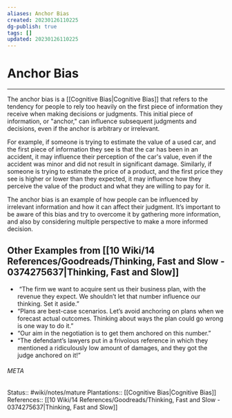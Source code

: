 ```yaml
---
aliases: Anchor Bias
created: 20230126110225
dg-publish: true
tags: []
updated: 20230126110225
---
```

# Anchor Bias
---
The anchor bias is a [[Cognitive Bias\|Cognitive Bias]] that refers to the tendency for people to rely too heavily on the first piece of information they receive when making decisions or judgments. This initial piece of information, or "anchor," can influence subsequent judgments and decisions, even if the anchor is arbitrary or irrelevant.

For example, if someone is trying to estimate the value of a used car, and the first piece of information they see is that the car has been in an accident, it may influence their perception of the car's value, even if the accident was minor and did not result in significant damage. Similarly, if someone is trying to estimate the price of a product, and the first price they see is higher or lower than they expected, it may influence how they perceive the value of the product and what they are willing to pay for it.

The anchor bias is an example of how people can be influenced by irrelevant information and how it can affect their judgment. It’s important to be aware of this bias and try to overcome it by gathering more information, and also by considering multiple perspective to make a more informed decision.

## Other Examples from [[10 Wiki/14 References/Goodreads/Thinking, Fast and Slow - 0374275637\|Thinking, Fast and Slow]]
-  “The firm we want to acquire sent us their business plan, with the revenue they expect. We shouldn’t let that number influence our thinking. Set it aside.”
- “Plans are best-case scenarios. Let’s avoid anchoring on plans when we forecast actual outcomes. Thinking about ways the plan could go wrong is one way to do it.” 
- “Our aim in the negotiation is to get them anchored on this number.”
- “The defendant’s lawyers put in a frivolous reference in which they mentioned a ridiculously low amount of damages, and they got the judge anchored on it!”



###### META
Status:: #wiki/notes/mature 
Plantations:: [[Cognitive Bias\|Cognitive Bias]]
References:: [[10 Wiki/14 References/Goodreads/Thinking, Fast and Slow - 0374275637\|Thinking, Fast and Slow]]
